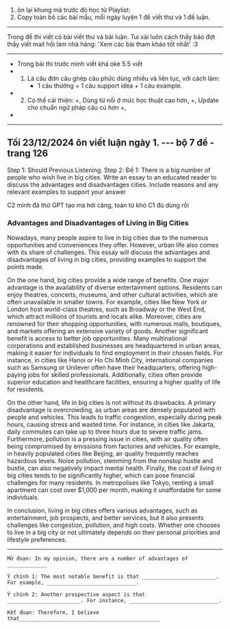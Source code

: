 
1. ôn lại khung mà trước đó học từ Playlist: 
3. Copy toàn bộ các bài mẫu, mỗi ngày luyện 1 đề viết thư và 1 đề luận. 

---
Trong đề thi viết có bài viết thư và bài luận. Tui xài luôn cách thầy bảo đợt thầy viết mail hồi làm nhà hàng: 'Xem các bài tham khảo tốt nhất' :3


---
- Trong bài thi trước mình viết khá oke 5.5 viết 
- 1. Là câu đơn câu ghép câu phức dùng nhiều và liên tục, với cách làm: 
		- 1 câu thường + 1 câu support idea + 1 câu example. 
- 2. Có thể cải thiện: +, Dùng từ nối ở mức học thuật cao hơn, +, Update cho chuẩn ngữ pháp câu cú hơn +, 
- 
---
Tối 23/12/2024 ôn viết luận ngày 1. --- bộ 7 đề - trang 126
---

Step 1: Should Previous Listening. 
Step 2: 
Đề 1: There is a big number of people who wish live in big cities. 
Write an essay to an educated reader to discuss the advantages and disadvantages cities. Include reasons and any relevant examples to support your answer

C2 mình đã thử GPT tạo mà hơi căng, toàn từ khó 
C1 đủ dùng rồi


### Advantages and Disadvantages of Living in Big Cities

Nowadays, many people aspire to live in big cities due to the numerous opportunities and conveniences they offer. However, urban life also comes with its share of challenges. This essay will discuss the advantages and disadvantages of living in big cities, providing examples to support the points made.

On the one hand, big cities provide a wide range of benefits. One major advantage is the availability of diverse entertainment options. Residents can enjoy theatres, concerts, museums, and other cultural activities, which are often unavailable in smaller towns. For example, cities like New York or London host world-class theatres, such as Broadway or the West End, which attract millions of tourists and locals alike. Moreover, cities are renowned for their shopping opportunities, with numerous malls, boutiques, and markets offering an extensive variety of goods. Another significant benefit is access to better job opportunities. Many multinational corporations and established businesses are headquartered in urban areas, making it easier for individuals to find employment in their chosen fields. For instance, in cities like Hanoi or Ho Chi Minh City, international companies such as Samsung or Unilever often have their headquarters, offering high-paying jobs for skilled professionals. Additionally, cities often provide superior education and healthcare facilities, ensuring a higher quality of life for residents.

On the other hand, life in big cities is not without its drawbacks. A primary disadvantage is overcrowding, as urban areas are densely populated with people and vehicles. This leads to traffic congestion, especially during peak hours, causing stress and wasted time. For instance, in cities like Jakarta, daily commutes can take up to three hours due to severe traffic jams. Furthermore, pollution is a pressing issue in cities, with air quality often being compromised by emissions from factories and vehicles. For example, in heavily populated cities like Beijing, air quality frequently reaches hazardous levels. Noise pollution, stemming from the nonstop hustle and bustle, can also negatively impact mental health. Finally, the cost of living in big cities tends to be significantly higher, which can pose financial challenges for many residents. In metropolises like Tokyo, renting a small apartment can cost over $1,000 per month, making it unaffordable for some individuals.

In conclusion, living in big cities offers various advantages, such as entertainment, job prospects, and better services, but it also presents challenges like congestion, pollution, and high costs. Whether one chooses to live in a big city or not ultimately depends on their personal priorities and lifestyle preferences.






---
```
Mở đoạn: In my opinion, there are a number of advantages of _____________

Ý chính 1: The most notable benefit is that ________________________. For example, _____________________________.

Ý chính 2: Another prospective aspect is that ________________________. For instance, _____________________________.

Kết đoạn: Therefore, I believe that______________________________________________

```
